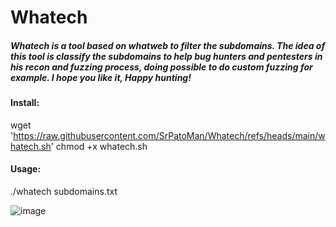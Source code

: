# Whatech

##### Whatech is a tool based on whatweb to filter the subdomains. The idea of this tool is classify the subdomains to help bug hunters and pentesters in his recon and fuzzing process, doing possible to do custom fuzzing for example. I hope you like it, Happy hunting!

#### Install:

wget 'https://raw.githubusercontent.com/SrPatoMan/Whatech/refs/heads/main/whatech.sh'
chmod +x whatech.sh

#### Usage:

./whatech subdomains.txt



![image](https://github.com/user-attachments/assets/665baf9c-22e6-41c6-8c08-098f729148ff)


